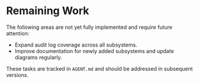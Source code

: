 # Remaining Work

The following areas are not yet fully implemented and require future attention:

- Expand audit log coverage across all subsystems.
- Improve documentation for newly added subsystems and update diagrams regularly.

These tasks are tracked in `AGENT.md` and should be addressed in subsequent versions.

